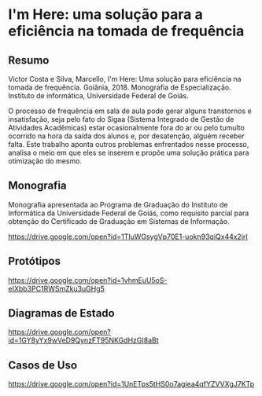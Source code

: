 # I'm Here: uma solução para a eficiência na tomada de frequência
## Resumo
Victor Costa e Silva, Marcello, I'm Here: Uma solução para eficiência na tomada de frequência. Goiânia, 2018. Monografia de Especialização. Instituto de informática, Universidade Federal de Goiás. 


O processo de frequência em sala de aula pode gerar alguns transtornos e insatisfação, seja pelo fato do Sigaa (Sistema Integrado de Gestão de Atividades Acadêmicas) estar ocasionalmente fora do ar ou pelo tumulto ocorrido na hora da saída dos alunos e, por desatenção, alguém receber falta. Este trabalho aponta outros problemas enfrentados nesse processo, analisa o meio em que eles se inserem e propõe uma solução prática para otimização do mesmo.

## Monografia
Monografia apresentada ao Programa de Graduação do Instituto de Informática da Universidade Federal de Goiás, como requisito parcial para obtenção do Certificado de Graduação em Sistemas de Informação.

https://drive.google.com/open?id=1TIuWGsygVp70E1-uokn93qiQx44x2jrI

## Protótipos
https://drive.google.com/open?id=1vhmEuU5oS-eIXbb3PC1RWSmZku3uGHg5

## Diagramas de Estado 
https://drive.google.com/open?id=1GY8yYx9wVeD9QynzFT95NKGdHzGI8aBt

## Casos de Uso
https://drive.google.com/open?id=1UnETps5tHS0o7agjea4qfYZVVXgJ7KTp
